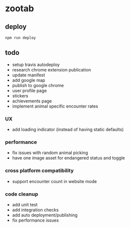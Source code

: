 # zootab

## deploy
`npm run deploy`

## todo
- setup travis autodeploy
- research chrome extension publication
- update manifest
- add google map
- publish to google chrome
- user profile page
- stickers
- achievements page
- implement animal specific encounter rates

### UX
- add loading indicator (instead of having static defaults)

### performance
- fix issues with random animal picking
- have one image asset for endangered status and toggle

### cross platform compatibility
- support encounter count in website mode 

### code cleanup
- add unit test
- add integration checks
- add auto deployment/publishing
- fix performance issues
